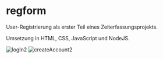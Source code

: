 # regform
User-Registrierung als erster Teil eines Zeiterfassungsprojekts.

Umsetzung in HTML, CSS, JavaScript und NodeJS.

![logIn2](https://github.com/mikajed/regform/assets/84669111/da8aef92-05eb-4213-a11d-c82542858f64)
![createAccount2](https://github.com/mikajed/regform/assets/84669111/974d3325-2707-410e-83f1-bc4ed28ba247)
